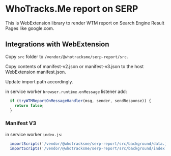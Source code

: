 # WhoTracks.Me report on SERP

This is WebExtension library to render WTM report on Search Engine Result Pages like google.com.

## Integrations with WebExtension

Copy `src` folder to `/vendor/@whotracksme/serp-report/src`.

Copy contents of manifest-v2.json or manifest-v3.json to the host WebExtension manifest.json.

Update import path accordingly.

in service worker `browser.runtime.onMessage` listener add:

```js
  if (tryWTMReportOnMessageHandler(msg, sender, sendResponse)) {
    return false;
  }
```

### Manifest V3

in service worker `index.js`:

```js
  importScripts('/vendor/@whotracksme/serp-report/src/background/data.js');
  importScripts('/vendor/@whotracksme/serp-report/src/background/index.js');
```
